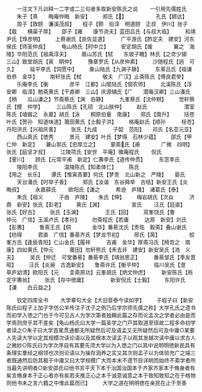 <!-- { "loadSidebar": true } -->
　　一注文下凡训释一二字或二三句者多取新安陈氏之说
　　一引用先儒姓氏
　　朱子【熹　　晦庵仲晦　新安】
　　郑氏【】　　　　　　孔氏【颖达】
　　周子【敦颐　濂溪茂叔】　　程子【颢　伯淳　明道颐　正叔　伊川】张子【载　　横渠子厚】　　邵子【雍　　康节尧夫】蓝田吕氏【与叔大临】　　　和靖尹氏【焞彦明】
　　上蔡谢氏【良佐显道】　　　广平游氏【酢定夫　建安】河东侯氏【师圣仲良】　　　龟山杨氏【时中立】
　　安定胡氏【瑗　　　　翼之　海陵】华阳范氏【祖禹淳夫】
　　眉山苏氏【轼　　东坡子瞻】林氏【之竒少頴　三山】致堂胡氏【寅　眀仲】　　　豫章罗氏【从彦仲素】
　　沙随程氏【逈　可久】　　　延平李氏【饲愿中】
　　象山陆氏【九渊子静】　　　东莱吕氏【祖谦伯恭　金华】
　　南轩张氏【栻　　　　敬夫　广汉】止斋陈氏【傅良君举】
　　乐庵李氏【衡　　　　彦平　江都】山隂陆氏【佃农师】
　　北溪陈氏【淳　　　　安卿　临漳】勉斋黄氏【干直卿　三山】庆源辅氏【广　　潜庵汉卿】三山潘氏【柄　　瓜山谦之】节斋蔡氏【渊　伯静】　　　九峯蔡氏【沈仲黙】
　　觉轩蔡氏【模　仲学】　　　三山陈氏【孔硕　北山肤仲】
　　赵氏　　　　　　　潜室陈氏【埴器之　永嘉】胡氏【泳　　桐原伯量　南康】　　郑氏【南升】
　　括苍叶氏【贺孙　知道味道】莆田黄氏【士毅子洪】
　　格庵赵氏【顺孙　　　栝苍】丹阳洪氏【兴祖庆善】
　　张氏【九成　　　子韶　范阳】　　邓氏【名亚元亚】
　　西山真氏【徳秀　　　景元　建安】叶氏【梦得　石林少蕴】
　　邵氏【甲　　　　仁仲　新定】　　兼山郭氏【忠厚立之】
　　蒙斋氏【甫　　　　广微　四明】张氏【庭坚才叔】
　　江陵项氏【安世　平庵】徽庵程氏
　　倪氏　　　　　　　　　　　　　【霅川】　　顾氏【元常平甫　新定】仁夀李氏【道传仲贯】　　　东窓李氏
　　陵阳李氏　　　　　温陵陈氏【知柔体仁】
　　陈氏　　　　　　　　　　　　　【用之　长乐】　　谭氏【惟寅髙要】何氏【梦贵　北山新之　严陵】　　晏氏
　　天台潘氏【时举子善】　　　郑氏【汝谐　东谷舜举　古栝】新安王氏【炎　晦叔】　　　永嘉薛氏
　　欧阳氏【谦之　　　希逊　庐陵】　诸葛氏【泰】
　　朱氏【祖义　　　子由　庐陵】　　朱氏【伸】
　　梅岩胡氏【次焱　　　济鼎　新安】张氏【彭老】
　　黄氏【渊】　　　　　　宣氏
　　汪氏【廷直】　　　　　张氏【好古】
　　张氏【玉渊】　　　　　王氏【回】
　　双峯饶氏【鲁　　　　仲元　广信】玉溪卢氏【孝孙】
　　勿斋程氏【若庸　　　达原　新安】刘氏【彭夀】
　　鲁斋王氏【侗　　　　金华】番昜沈氏【贵珤　毅斋】叠山谢氏【枋得　　　君直　广信】番昜齐氏【梦龙节初】
　　邢氏【昺】　　　　　　蛟峯方氏【逢辰青阳】仁山金氏【履祥　　　吉甫　金华】厚斋冯氏【椅竒之　南康】四如黄氏【仲元　　　莆田】勿轩熊氏【禾去非　建安】新安吴氏【浩　义夫】　　　吴氏【仲迂　可堂番昜】番昜李氏【靖翁思正】　　　番昜邹氏【季友晋昭】
　　汪氏【炎昶　古逸新安】　　鲁斋许氏【衡平仲】
　　临川吴氏【澄　　草庐幼清】欧阳氏【元　　圭斋原功】云峯胡氏【炳文仲虎】　　　新安陈氏【栎　　定宇夀翁】
　　张氏【存中徳庸】　　　　　新安倪氏【士毅】
　　东阳许氏【谦　　白云益之】


　　钦定四库全书
　　大学章句大全【大旧音泰今读如字】
　　子程子曰【新安陈氏曰程子上加子字仿公羊传注子沈子之例乃后学宗师先儒之称】大学孔氏之遗书而初学入徳之门也于今可见古人为学次第者独頼此篇之存而论孟次之学者必由是而学焉则庶乎其不差矣【龟山杨氏曰大学一篇圣学之门戸其取道至径故二程多命初学者读之○朱子曰大学首尾贯通都无所疑然后可及语孟又无所疑然后可及中庸○某要人先读大学以定其规模次读论语以及其根本次读孟子以观其发越次读中庸以求古人之微妙○陈氏曰为学次序自有其要先须大学以为入徳之门以其中说明明徳新民具有条理实羣经之纲领也次则论语以为操存涵养之实又其次则孟子以为体验充广之端三者既通然后防其极于中庸又曰大学规模广大而本末不遗节目详眀而始终不紊学者所当最先讲明者○新安邵氏曰他书言平天下本于治国治国本于齐家齐家本于脩身者有矣言脩身本于正心者亦有矣若夫推正心之本于诚意诚意之本于致知致知之在于格物则他书未之言六籍之中惟此篇而已】
　　大学之道在明明徳在亲民在止于至善
